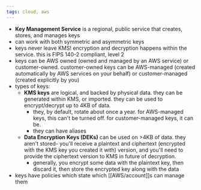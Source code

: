 ```yaml
---
tags: cloud, aws
---
```


- **Key Management Service** is a regional, public service that creates, stores, and manages keys
- can work with both symmetric and asymmetric keys
- keys never leave KMS! encryption and decryption happens within the service. this is FIPS 140-2 compliant, level 2
- keys can be AWS owned (owned and managed by an AWS service) or customer-owned. customer-owned keys can be AWS-managed (created automatically by AWS services on your behalf) or customer-managed (created explicitly by you)
- types  of keys:
	- **KMS keys** are logical, and backed by physical data. they can be generated within KMS, or imported. they can be used to encrypt/decrypt up to 4KB of data.
		- they, by default, rotate about once a year. for AWS-managed keys, this can't be turned off. for customer-managed keys, it can be.
		- they can have aliases
	- **Data Encryption Keys (DEKs)** can be used on >4KB of data. they aren't stored- you'll receive a plaintext and ciphertext (encrypted with the KMS key you created it with) version, and you'll need to provide the ciphertext version to KMS in future of decryption.
		- generally, you encrypt some data with the plaintext key, then discard it, then store the encrypted key along with the data
- keys have policies which state which [[AWS/account]]s can manage them